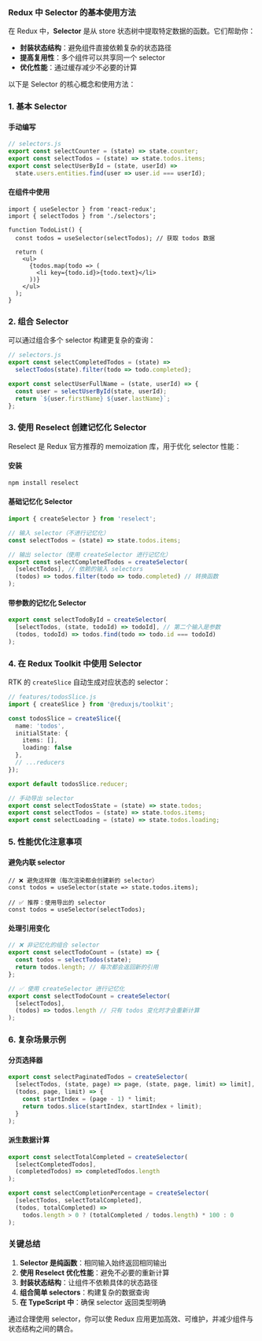 ### Redux 中 Selector 的基本使用方法

在 Redux 中，**Selector** 是从 store 状态树中提取特定数据的函数。它们帮助你：
- **封装状态结构**：避免组件直接依赖复杂的状态路径
- **提高复用性**：多个组件可以共享同一个 selector
- **优化性能**：通过缓存减少不必要的计算

以下是 Selector 的核心概念和使用方法：


### **1. 基本 Selector**
#### **手动编写**
```typescript
// selectors.js
export const selectCounter = (state) => state.counter;
export const selectTodos = (state) => state.todos.items;
export const selectUserById = (state, userId) => 
  state.users.entities.find(user => user.id === userId);
```

#### **在组件中使用**
```tsx
import { useSelector } from 'react-redux';
import { selectTodos } from './selectors';

function TodoList() {
  const todos = useSelector(selectTodos); // 获取 todos 数据
  
  return (
    <ul>
      {todos.map(todo => (
        <li key={todo.id}>{todo.text}</li>
      ))}
    </ul>
  );
}
```


### **2. 组合 Selector**
可以通过组合多个 selector 构建更复杂的查询：
```typescript
// selectors.js
export const selectCompletedTodos = (state) => 
  selectTodos(state).filter(todo => todo.completed);

export const selectUserFullName = (state, userId) => {
  const user = selectUserById(state, userId);
  return `${user.firstName} ${user.lastName}`;
};
```


### **3. 使用 Reselect 创建记忆化 Selector**
Reselect 是 Redux 官方推荐的 memoization 库，用于优化 selector 性能：

#### **安装**
```bash
npm install reselect
```

#### **基础记忆化 Selector**
```typescript
import { createSelector } from 'reselect';

// 输入 selector（不进行记忆化）
const selectTodos = (state) => state.todos.items;

// 输出 selector（使用 createSelector 进行记忆化）
export const selectCompletedTodos = createSelector(
  [selectTodos], // 依赖的输入 selectors
  (todos) => todos.filter(todo => todo.completed) // 转换函数
);
```

#### **带参数的记忆化 Selector**
```typescript
export const selectTodoById = createSelector(
  [selectTodos, (state, todoId) => todoId], // 第二个输入是参数
  (todos, todoId) => todos.find(todo => todo.id === todoId)
);
```


### **4. 在 Redux Toolkit 中使用 Selector**
RTK 的 `createSlice` 自动生成对应状态的 selector：

```typescript
// features/todosSlice.js
import { createSlice } from '@reduxjs/toolkit';

const todosSlice = createSlice({
  name: 'todos',
  initialState: {
    items: [],
    loading: false
  },
  // ...reducers
});

export default todosSlice.reducer;

// 手动导出 selector
export const selectTodosState = (state) => state.todos;
export const selectTodos = (state) => state.todos.items;
export const selectLoading = (state) => state.todos.loading;
```


### **5. 性能优化注意事项**
#### **避免内联 selector**
```tsx
// ❌ 避免这样做（每次渲染都会创建新的 selector）
const todos = useSelector(state => state.todos.items);

// ✅ 推荐：使用导出的 selector
const todos = useSelector(selectTodos);
```

#### **处理引用变化**
```typescript
// ❌ 非记忆化的组合 selector
export const selectTodoCount = (state) => {
  const todos = selectTodos(state);
  return todos.length; // 每次都会返回新的引用
};

// ✅ 使用 createSelector 进行记忆化
export const selectTodoCount = createSelector(
  [selectTodos],
  (todos) => todos.length // 只有 todos 变化时才会重新计算
);
```


### **6. 复杂场景示例**
#### **分页选择器**
```typescript
export const selectPaginatedTodos = createSelector(
  [selectTodos, (state, page) => page, (state, page, limit) => limit],
  (todos, page, limit) => {
    const startIndex = (page - 1) * limit;
    return todos.slice(startIndex, startIndex + limit);
  }
);
```

#### **派生数据计算**
```typescript
export const selectTotalCompleted = createSelector(
  [selectCompletedTodos],
  (completedTodos) => completedTodos.length
);

export const selectCompletionPercentage = createSelector(
  [selectTodos, selectTotalCompleted],
  (todos, totalCompleted) => 
    todos.length > 0 ? (totalCompleted / todos.length) * 100 : 0
);
```


### **关键总结**
1. **Selector 是纯函数**：相同输入始终返回相同输出
2. **使用 Reselect 优化性能**：避免不必要的重新计算
3. **封装状态结构**：让组件不依赖具体的状态路径
4. **组合简单 selectors**：构建复杂的数据查询
5. **在 TypeScript 中**：确保 selector 返回类型明确

通过合理使用 selector，你可以使 Redux 应用更加高效、可维护，并减少组件与状态结构之间的耦合。